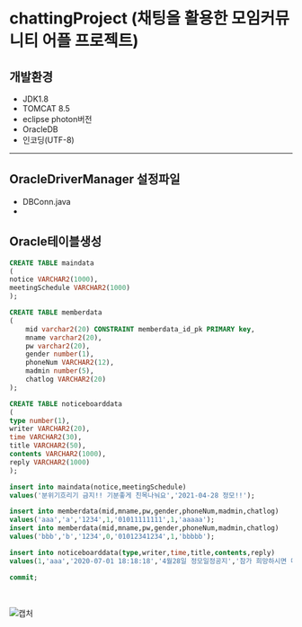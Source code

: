 # chattingProject (채팅을 활용한 모임커뮤니티 어플 프로젝트)<br>
## 개발환경
- JDK1.8
- TOMCAT 8.5
- eclipse photon버전
- OracleDB
- 인코딩(UTF-8)
***

## OracleDriverManager 설정파일
- DBConn.java
- <br>

## Oracle테이블생성
```SQL
CREATE TABLE maindata
(
notice VARCHAR2(1000),
meetingSchedule VARCHAR2(1000)
);

CREATE TABLE memberdata
(
    mid varchar2(20) CONSTRAINT memberdata_id_pk PRIMARY key,
    mname varchar2(20),
    pw varchar2(20),
    gender number(1),
    phoneNum VARCHAR2(12),
    madmin number(5),
    chatlog VARCHAR2(20)
);

CREATE TABLE noticeboarddata
(
type number(1),
writer VARCHAR2(20),
time VARCHAR2(30),
title VARCHAR2(50),
contents VARCHAR2(1000),
reply VARCHAR2(1000)
);

insert into maindata(notice,meetingSchedule)
values('분위기흐리기 금지!! 기분좋게 친목나눠요','2021-04-28 정모!!');

insert into memberdata(mid,mname,pw,gender,phoneNum,madmin,chatlog)
values('aaa','a','1234',1,'01011111111',1,'aaaaa');
insert into memberdata(mid,mname,pw,gender,phoneNum,madmin,chatlog)
values('bbb','b','1234',0,'01012341234',1,'bbbbb');

insert into noticeboarddata(type,writer,time,title,contents,reply)
values(1,'aaa','2020-07-01 18:18:18','4월28일 정모일정공지','참가 희망하시면 메세지 부탁드립니다.','');

commit;
```
<br>

![캡처](https://user-images.githubusercontent.com/81599227/116409212-93888a00-a86e-11eb-9e41-16666e298d4b.PNG)

